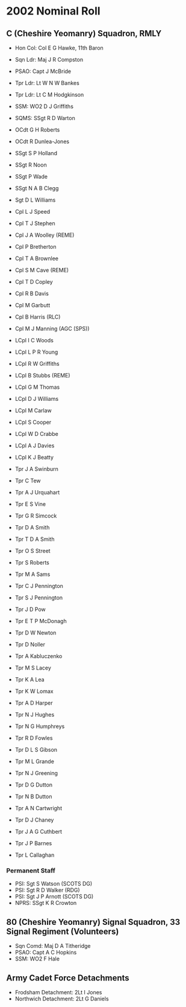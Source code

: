 # 2002 Nominal Roll

## C (Cheshire Yeomanry) Squadron, RMLY

* Hon Col: Col E G Hawke, 11th Baron
* Sqn Ldr: Maj J R Compston
* PSAO: Capt J McBride
* Tpr Ldr: Lt W N W Bankes
* Tpr Ldr: Lt C M Hodgkinson
* SSM: WO2 D J Griffiths
* SQMS: SSgt R D Warton

* OCdt G H Roberts
* OCdt R Dunlea-Jones
* SSgt S P Holland
* SSgt R Noon
* SSgt P Wade
* SSgt N A B Clegg
* Sgt D L Williams
* Cpl L J Speed
* Cpl T J Stephen
* Cpl J A Woolley (REME)
* Cpl P Bretherton
* Cpl T A Brownlee
* Cpl S M Cave (REME)
* Cpl T D Copley
* Cpl R B Davis
* Cpl M Garbutt
* Cpl B Harris (RLC)
* Cpl M J Manning (AGC (SPS))
* LCpl I C Woods
* LCpl L P R Young
* LCpl R W Griffiths
* LCpl B Stubbs (REME)
* LCpl G M Thomas
* LCpl D J Williams
* LCpl M Carlaw
* LCpl S Cooper
* LCpl W D Crabbe
* LCpl A J Davies
* LCpl K J Beatty
* Tpr J A Swinburn
* Tpr C Tew
* Tpr A J Urquahart
* Tpr E S Vine
* Tpr G R Simcock
* Tpr D A Smith
* Tpr T D A Smith
* Tpr O S Street
* Tpr S Roberts
* Tpr M A Sams
* Tpr C J Pennington
* Tpr S J Pennington
* Tpr J D Pow
* Tpr E T P McDonagh
* Tpr D W Newton
* Tpr D Noller
* Tpr A Kabluczenko
* Tpr M S Lacey
* Tpr K A Lea
* Tpr K W Lomax
* Tpr A D Harper
* Tpr N J Hughes
* Tpr N G Humphreys
* Tpr R D Fowles
* Tpr D L S Gibson
* Tpr M L Grande
* Tpr N J Greening
* Tpr D G Dutton
* Tpr N B Dutton
* Tpr A N Cartwright
* Tpr D J Chaney
* Tpr J A G Cuthbert
* Tpr J P Barnes
* Tpr L Callaghan

### Permanent Staff

* PSI: Sgt S Watson (SCOTS DG)
* PSI: Sgt R D Walker (RDG)
* PSI: Sgt J P Arnott (SCOTS DG)
* NPRS: SSgt K R Crowton

## 80 (Cheshire Yeomanry) Signal Squadron, 33 Signal Regiment (Volunteers)

* Sqn Comd: Maj D A Titheridge
* PSAO: Capt A C Hopkins
* SSM: WO2 F Hale

## Army Cadet Force Detachments

* Frodsham Detachment: 2Lt I Jones
* Northwich Detachment: 2Lt G Daniels

